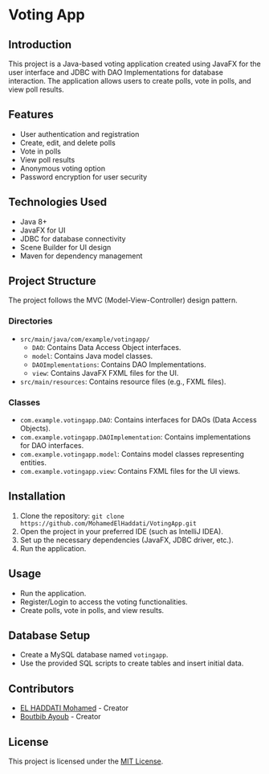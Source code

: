 # Voting App

## Introduction
This project is a Java-based voting application created using JavaFX for the user interface and JDBC with DAO Implementations for database interaction. The application allows users to create polls, vote in polls, and view poll results.

## Features
- User authentication and registration
- Create, edit, and delete polls
- Vote in polls
- View poll results
- Anonymous voting option
- Password encryption for user security

## Technologies Used
- Java 8+
- JavaFX for UI
- JDBC for database connectivity
- Scene Builder for UI design
- Maven for dependency management

## Project Structure
The project follows the MVC (Model-View-Controller) design pattern.

### Directories
- `src/main/java/com/example/votingapp/`
    - `DAO`: Contains Data Access Object interfaces.
    - `model`: Contains Java model classes.
    - `DAOImplementations`: Contains DAO Implementations.
    - `view`: Contains JavaFX FXML files for the UI.
- `src/main/resources`: Contains resource files (e.g., FXML files).

### Classes
- `com.example.votingapp.DAO`: Contains interfaces for DAOs (Data Access Objects).
- `com.example.votingapp.DAOImplementation`: Contains implementations for DAO interfaces.
- `com.example.votingapp.model`: Contains model classes representing entities.
- `com.example.votingapp.view`: Contains FXML files for the UI views.

## Installation
1. Clone the repository: `git clone https://github.com/MohamedElHaddati/VotingApp.git`
2. Open the project in your preferred IDE (such as IntelliJ IDEA).
3. Set up the necessary dependencies (JavaFX, JDBC driver, etc.).
4. Run the application.

## Usage
- Run the application.
- Register/Login to access the voting functionalities.
- Create polls, vote in polls, and view results.

## Database Setup
- Create a MySQL database named `votingapp`.
- Use the provided SQL scripts to create tables and insert initial data.

## Contributors
- [EL HADDATI Mohamed](link-to-your-profile) - Creator
- [Boutbib Ayoub](link-to-your-profile) - Creator

## License
This project is licensed under the [MIT License](LICENSE).





